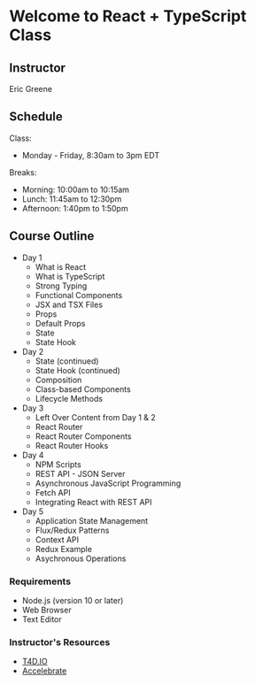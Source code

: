 # Welcome to React + TypeScript Class

## Instructor

Eric Greene

## Schedule

Class:

- Monday - Friday, 8:30am to 3pm EDT

Breaks:

- Morning: 10:00am to 10:15am
- Lunch: 11:45am to 12:30pm
- Afternoon: 1:40pm to 1:50pm

## Course Outline

- Day 1
  - What is React
  - What is TypeScript
  - Strong Typing
  - Functional Components
  - JSX and TSX Files
  - Props
  - Default Props
  - State
  - State Hook
- Day 2
  - State (continued)
  - State Hook (continued)
  - Composition
  - Class-based Components
  - Lifecycle Methods
- Day 3
  - Left Over Content from Day 1 & 2
  - React Router
  - React Router Components
  - React Router Hooks
- Day 4
  - NPM Scripts
  - REST API - JSON Server
  - Asynchronous JavaScript Programming
  - Fetch API
  - Integrating React with REST API
- Day 5
  - Application State Management
  - Flux/Redux Patterns
  - Context API
  - Redux Example
  - Asychronous Operations

### Requirements

- Node.js (version 10 or later)
- Web Browser
- Text Editor

### Instructor's Resources

- [T4D.IO](https://www.t4d.io)
- [Accelebrate](https://www.accelebrate.com/)
